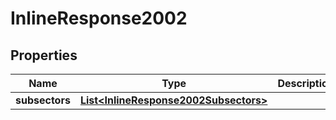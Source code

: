 
# InlineResponse2002

## Properties
Name | Type | Description | Notes
------------ | ------------- | ------------- | -------------
**subsectors** | [**List&lt;InlineResponse2002Subsectors&gt;**](InlineResponse2002Subsectors.md) |  |  [optional]



